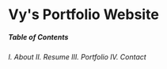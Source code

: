 # Vy's Portfolio Website
##### *Table of Contents*
*I. About*
*II. Resume*
*III. Portfolio*
*IV. Contact*